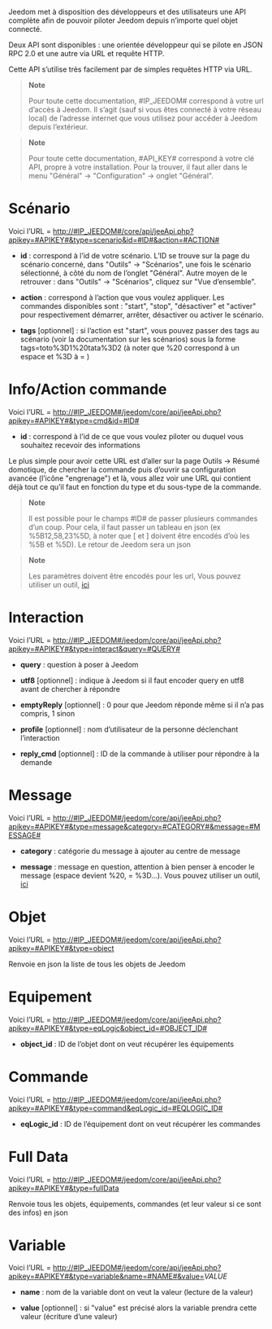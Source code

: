 Jeedom met à disposition des développeurs et des utilisateurs une API
complète afin de pouvoir piloter Jeedom depuis n’importe quel objet
connecté.

Deux API sont disponibles : une orientée développeur qui se pilote en
JSON RPC 2.0 et une autre via URL et requête HTTP.

Cette API s’utilise très facilement par de simples requêtes HTTP via
URL.

> **Note**
>
> Pour toute cette documentation, \#IP\_JEEDOM\# correspond à votre url
> d’accès à Jeedom. Il s’agit (sauf si vous êtes connecté à votre réseau
> local) de l’adresse internet que vous utilisez pour accéder à Jeedom
> depuis l’extérieur.

> **Note**
>
> Pour toute cette documentation, \#API\_KEY\# correspond à votre clé
> API, propre à votre installation. Pour la trouver, il faut aller dans
> le menu "Général" → "Configuration" → onglet "Général".

Scénario 
========

Voici l’URL =
[http://\#IP\_JEEDOM\#/core/api/jeeApi.php?apikey=\#APIKEY\#&type=scenario&id=\#ID\#&action=\#ACTION\#](http://#IP_JEEDOM#/core/api/jeeApi.php?apikey=#APIKEY#&type=scenario&id=#ID#&action=#ACTION#)

-   **id** : correspond à l’id de votre scénario. L’ID se trouve sur la
    page du scénario concerné, dans "Outils" → "Scénarios", une fois le
    scénario sélectionné, à côté du nom de l’onglet "Général". Autre
    moyen de le retrouver : dans "Outils" → "Scénarios", cliquez sur
    "Vue d’ensemble".

-   **action** : correspond à l’action que vous voulez appliquer. Les
    commandes disponibles sont : "start", "stop", "désactiver" et
    "activer" pour respectivement démarrer, arrêter, désactiver ou
    activer le scénario.

-   **tags** \[optionnel\] : si l’action est "start", vous pouvez passer
    des tags au scénario (voir la documentation sur les scénarios) sous
    la forme tags=toto%3D1%20tata%3D2 (à noter que %20 correspond à un
    espace et %3D à = )

Info/Action commande 
====================

Voici l’URL =
[http://\#IP\_JEEDOM\#/jeedom/core/api/jeeApi.php?apikey=\#APIKEY\#&type=cmd&id=\#ID\#](http://#IP_JEEDOM#/jeedom/core/api/jeeApi.php?apikey=#APIKEY#&type=cmd&id=#ID#)

-   **id** : correspond à l’id de ce que vous voulez piloter ou duquel
    vous souhaitez recevoir des informations

Le plus simple pour avoir cette URL est d’aller sur la page Outils →
Résumé domotique, de chercher la commande puis d’ouvrir sa configuration
avancée (l’icône "engrenage") et là, vous allez voir une URL qui contient
déjà tout ce qu’il faut en fonction du type et du sous-type de la
commande.

> **Note**
>
> Il est possible pour le champs \#ID\# de passer plusieurs commandes
> d’un coup. Pour cela, il faut passer un tableau en json (ex
> %5B12,58,23%5D, à noter que \[ et \] doivent être encodés d’où les %5B
> et %5D). Le retour de Jeedom sera un json

> **Note**
>
> Les paramètres doivent être encodés pour les url, Vous pouvez utiliser
> un outil, [ici](https://meyerweb.com/eric/tools/dencoder/)

Interaction 
===========

Voici l’URL =
[http://\#IP\_JEEDOM\#/jeedom/core/api/jeeApi.php?apikey=\#APIKEY\#&type=interact&query=\#QUERY\#](http://#IP_JEEDOM#/jeedom/core/api/jeeApi.php?apikey=#APIKEY#&type=interact&query=#QUERY#)

-   **query** : question à poser à Jeedom

-   **utf8** \[optionnel\] : indique à Jeedom si il faut encoder query
    en utf8 avant de chercher à répondre

-   **emptyReply** \[optionnel\] : 0 pour que Jeedom réponde même si il
    n’a pas compris, 1 sinon

-   **profile** \[optionnel\] : nom d’utilisateur de la personne
    déclenchant l’interaction

-   **reply\_cmd** \[optionnel\] : ID de la commande à utiliser pour
    répondre à la demande

Message 
=======

Voici l’URL =
[http://\#IP\_JEEDOM\#/jeedom/core/api/jeeApi.php?apikey=\#APIKEY\#&type=message&category=\#CATEGORY\#&message=\#MESSAGE\#](http://#IP_JEEDOM#/jeedom/core/api/jeeApi.php?apikey=#APIKEY#&type=message&category=#CATEGORY#&message=#MESSAGE#)

-   **category** : catégorie du message à ajouter au centre de message

-   **message** : message en question, attention à bien penser à encoder
    le message (espace devient %20, = %3D…​). Vous pouvez utiliser un
    outil, [ici](https://meyerweb.com/eric/tools/dencoder/)

Objet 
=====

Voici l’URL =
[http://\#IP\_JEEDOM\#/jeedom/core/api/jeeApi.php?apikey=\#APIKEY\#&type=object](http://#IP_JEEDOM#/jeedom/core/api/jeeApi.php?apikey=#APIKEY#&type=object)

Renvoie en json la liste de tous les objets de Jeedom

Equipement 
==========

Voici l’URL =
[http://\#IP\_JEEDOM\#/jeedom/core/api/jeeApi.php?apikey=\#APIKEY\#&type=eqLogic&object\_id=\#OBJECT\_ID\#](http://#IP_JEEDOM#/jeedom/core/api/jeeApi.php?apikey=#APIKEY#&type=eqLogic&object_id=#OBJECT_ID#)

-   **object\_id** : ID de l’objet dont on veut récupérer les
    équipements

Commande 
========

Voici l’URL =
[http://\#IP\_JEEDOM\#/jeedom/core/api/jeeApi.php?apikey=\#APIKEY\#&type=command&eqLogic\_id=\#EQLOGIC\_ID\#](http://#IP_JEEDOM#/jeedom/core/api/jeeApi.php?apikey=#APIKEY#&type=command&eqLogic_id=#EQLOGIC_ID#)

-   **eqLogic\_id** : ID de l’équipement dont on veut récupérer les
    commandes

Full Data 
=========

Voici l’URL =
[http://\#IP\_JEEDOM\#/jeedom/core/api/jeeApi.php?apikey=\#APIKEY\#&type=fullData](http://#IP_JEEDOM#/jeedom/core/api/jeeApi.php?apikey=#APIKEY#&type=fullData)

Renvoie tous les objets, équipements, commandes (et leur valeur si ce
sont des infos) en json

Variable 
========

Voici l’URL =
[http://\#IP\_JEEDOM\#/jeedom/core/api/jeeApi.php?apikey=\#APIKEY\#&type=variable&name=\#NAME\#&value=](http://#IP_JEEDOM#/jeedom/core/api/jeeApi.php?apikey=#APIKEY#&type=variable&name=#NAME#&value=)*VALUE*

-   **name** : nom de la variable dont on veut la valeur (lecture de
    la valeur)

-   **value** \[optionnel\] : si "value" est précisé alors la variable
    prendra cette valeur (écriture d’une valeur)


